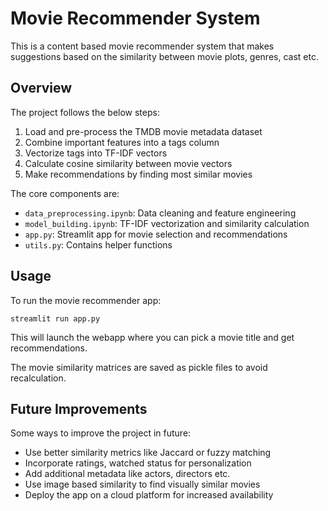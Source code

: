 # Movie Recommender System

This is a content based movie recommender system that makes suggestions based on the similarity between movie plots, genres, cast etc.

## Overview

The project follows the below steps:

1. Load and pre-process the TMDB movie metadata dataset
2. Combine important features into a tags column
3. Vectorize tags into TF-IDF vectors
4. Calculate cosine similarity between movie vectors
5. Make recommendations by finding most similar movies

The core components are:

- `data_preprocessing.ipynb`: Data cleaning and feature engineering 
- `model_building.ipynb`: TF-IDF vectorization and similarity calculation
- `app.py`: Streamlit app for movie selection and recommendations
- `utils.py`: Contains helper functions

## Usage

To run the movie recommender app:

```
streamlit run app.py
```

This will launch the webapp where you can pick a movie title and get recommendations.

The movie similarity matrices are saved as pickle files to avoid recalculation.

## Future Improvements

Some ways to improve the project in future:

- Use better similarity metrics like Jaccard or fuzzy matching
- Incorporate ratings, watched status for personalization
- Add additional metadata like actors, directors etc.
- Use image based similarity to find visually similar movies
- Deploy the app on a cloud platform for increased availability
